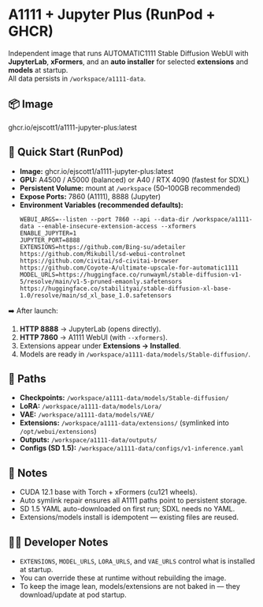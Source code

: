 # A1111 + Jupyter Plus (RunPod + GHCR)

Independent image that runs AUTOMATIC1111 Stable Diffusion WebUI with **JupyterLab**, **xFormers**, and an **auto installer** for selected **extensions** and **models** at startup.  
All data persists in `/workspace/a1111-data`.

## 📦 Image
ghcr.io/ejscott1/a1111-jupyter-plus:latest

## 🚀 Quick Start (RunPod)
- **Image:** ghcr.io/ejscott1/a1111-jupyter-plus:latest  
- **GPU:** A4500 / A5000 (balanced) or A40 / RTX 4090 (fastest for SDXL)  
- **Persistent Volume:** mount at `/workspace` (50–100GB recommended)  
- **Expose Ports:** 7860 (A1111), 8888 (Jupyter)  
- **Environment Variables (recommended defaults):**
  ```
  WEBUI_ARGS=--listen --port 7860 --api --data-dir /workspace/a1111-data --enable-insecure-extension-access --xformers
  ENABLE_JUPYTER=1
  JUPYTER_PORT=8888
  EXTENSIONS=https://github.com/Bing-su/adetailer https://github.com/Mikubill/sd-webui-controlnet https://github.com/civitai/sd-civitai-browser https://github.com/Coyote-A/ultimate-upscale-for-automatic1111
  MODEL_URLS=https://huggingface.co/runwayml/stable-diffusion-v1-5/resolve/main/v1-5-pruned-emaonly.safetensors https://huggingface.co/stabilityai/stable-diffusion-xl-base-1.0/resolve/main/sd_xl_base_1.0.safetensors
  ```

➡️ After launch:  
1. **HTTP 8888** → JupyterLab (opens directly).  
2. **HTTP 7860** → A1111 WebUI (with `--xformers`).  
3. Extensions appear under **Extensions → Installed**.  
4. Models are ready in `/workspace/a1111-data/models/Stable-diffusion/`.

## 📂 Paths
- **Checkpoints:** `/workspace/a1111-data/models/Stable-diffusion/`  
- **LoRA:** `/workspace/a1111-data/models/Lora/`  
- **VAE:** `/workspace/a1111-data/models/VAE/`  
- **Extensions:** `/workspace/a1111-data/extensions/` (symlinked into `/opt/webui/extensions`)  
- **Outputs:** `/workspace/a1111-data/outputs/`  
- **Configs (SD 1.5):** `/workspace/a1111-data/configs/v1-inference.yaml`

## 📝 Notes
- CUDA 12.1 base with Torch + xFormers (cu121 wheels).  
- Auto symlink repair ensures all A1111 paths point to persistent storage.  
- SD 1.5 YAML auto-downloaded on first run; SDXL needs no YAML.  
- Extensions/models install is idempotent — existing files are reused.

## 👩‍💻 Developer Notes
- `EXTENSIONS`, `MODEL_URLS`, `LORA_URLS`, and `VAE_URLS` control what is installed at startup.  
- You can override these at runtime without rebuilding the image.  
- To keep the image lean, models/extensions are not baked in — they download/update at pod startup.
